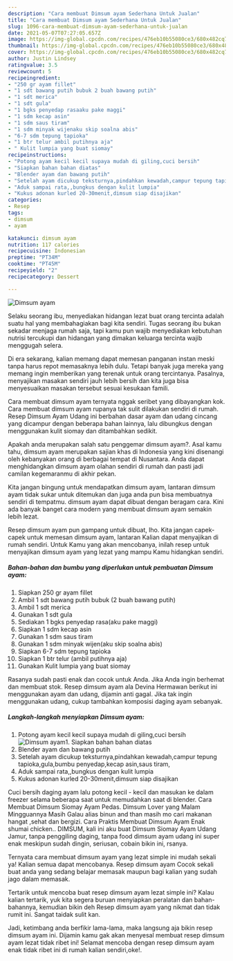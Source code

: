 ```yaml
---
description: "Cara membuat Dimsum ayam Sederhana Untuk Jualan"
title: "Cara membuat Dimsum ayam Sederhana Untuk Jualan"
slug: 1096-cara-membuat-dimsum-ayam-sederhana-untuk-jualan
date: 2021-05-07T07:27:05.657Z
image: https://img-global.cpcdn.com/recipes/476eb10b55080ce3/680x482cq70/dimsum-ayam-foto-resep-utama.jpg
thumbnail: https://img-global.cpcdn.com/recipes/476eb10b55080ce3/680x482cq70/dimsum-ayam-foto-resep-utama.jpg
cover: https://img-global.cpcdn.com/recipes/476eb10b55080ce3/680x482cq70/dimsum-ayam-foto-resep-utama.jpg
author: Justin Lindsey
ratingvalue: 3.5
reviewcount: 5
recipeingredient:
- "250 gr ayam fillet"
- "1 sdt bawang putih bubuk 2 buah bawang putih"
- "1 sdt merica"
- "1 sdt gula"
- "1 bgks penyedap rasaaku pake maggi"
- "1 sdm kecap asin"
- "1 sdm saus tiram"
- "1 sdm minyak wijenaku skip soalna abis"
- "6-7 sdm tepung tapioka"
- "1 btr telur ambil putihnya aja"
- " Kulit lumpia yang buat siomay"
recipeinstructions:
- "Potong ayam kecil kecil supaya mudah di giling,cuci bersih"
- "Siapkan bahan bahan diatas"
- "Blender ayam dan bawang putih"
- "Setelah ayam dicukup teksturnya,pindahkan kewadah,campur tepung tapioka,gula,bumbu penyedap,kecap asin,saus tiram,"
- "Aduk sampai rata,,bungkus dengan kulit lumpia"
- "Kukus adonan kurled 20-30menit,dimsum siap disajikan"
categories:
- Resep
tags:
- dimsum
- ayam

katakunci: dimsum ayam 
nutrition: 117 calories
recipecuisine: Indonesian
preptime: "PT34M"
cooktime: "PT45M"
recipeyield: "2"
recipecategory: Dessert

---
```



![Dimsum ayam](https://img-global.cpcdn.com/recipes/476eb10b55080ce3/680x482cq70/dimsum-ayam-foto-resep-utama.jpg)

Selaku seorang ibu, menyediakan hidangan lezat buat orang tercinta adalah suatu hal yang membahagiakan bagi kita sendiri. Tugas seorang ibu bukan sekadar menjaga rumah saja, tapi kamu pun wajib menyediakan kebutuhan nutrisi tercukupi dan hidangan yang dimakan keluarga tercinta wajib menggugah selera.

Di era  sekarang, kalian memang dapat memesan panganan instan meski tanpa harus repot memasaknya lebih dulu. Tetapi banyak juga mereka yang memang ingin memberikan yang terenak untuk orang tercintanya. Pasalnya, menyajikan masakan sendiri jauh lebih bersih dan kita juga bisa menyesuaikan masakan tersebut sesuai kesukaan famili. 

Cara membuat dimsum ayam ternyata nggak seribet yang dibayangkan kok. Cara membuat dimsum ayam rupanya tak sulit dilakukan sendiri di rumah. Resep Dimsum Ayam Udang ini berbahan dasar ayam dan udang cincang yang dicampur dengan beberapa bahan lainnya, lalu dibungkus dengan menggunakan kulit siomay dan ditambahkan sedikit.

Apakah anda merupakan salah satu penggemar dimsum ayam?. Asal kamu tahu, dimsum ayam merupakan sajian khas di Indonesia yang kini disenangi oleh kebanyakan orang di berbagai tempat di Nusantara. Anda dapat menghidangkan dimsum ayam olahan sendiri di rumah dan pasti jadi camilan kegemaranmu di akhir pekan.

Kita jangan bingung untuk mendapatkan dimsum ayam, lantaran dimsum ayam tidak sukar untuk ditemukan dan juga anda pun bisa membuatnya sendiri di tempatmu. dimsum ayam dapat dibuat dengan beragam cara. Kini ada banyak banget cara modern yang membuat dimsum ayam semakin lebih lezat.

Resep dimsum ayam pun gampang untuk dibuat, lho. Kita jangan capek-capek untuk memesan dimsum ayam, lantaran Kalian dapat menyajikan di rumah sendiri. Untuk Kamu yang akan mencobanya, inilah resep untuk menyajikan dimsum ayam yang lezat yang mampu Kamu hidangkan sendiri.

<!--inarticleads1-->

##### Bahan-bahan dan bumbu yang diperlukan untuk pembuatan Dimsum ayam:

1. Siapkan 250 gr ayam fillet
1. Ambil 1 sdt bawang putih bubuk (2 buah bawang putih)
1. Ambil 1 sdt merica
1. Gunakan 1 sdt gula
1. Sediakan 1 bgks penyedap rasa(aku pake maggi)
1. Siapkan 1 sdm kecap asin
1. Gunakan 1 sdm saus tiram
1. Gunakan 1 sdm minyak wijen(aku skip soalna abis)
1. Siapkan 6-7 sdm tepung tapioka
1. Siapkan 1 btr telur (ambil putihnya aja)
1. Gunakan  Kulit lumpia yang buat siomay


Rasanya sudah pasti enak dan cocok untuk Anda. Jika Anda ingin berhemat dan membuat stok. Resep dimsum ayam ala Devina Hermawan berikut ini menggunakan ayam dan udang, dijamin anti gagal. Jika tak ingin menggunakan udang, cukup tambahkan komposisi daging ayam sebanyak. 

<!--inarticleads2-->

##### Langkah-langkah menyiapkan Dimsum ayam:

1. Potong ayam kecil kecil supaya mudah di giling,cuci bersih
<img src="https://img-global.cpcdn.com/steps/34c8170fe9871309/160x128cq70/dimsum-ayam-langkah-memasak-1-foto.jpg" alt="Dimsum ayam">1. Siapkan bahan bahan diatas
1. Blender ayam dan bawang putih
1. Setelah ayam dicukup teksturnya,pindahkan kewadah,campur tepung tapioka,gula,bumbu penyedap,kecap asin,saus tiram,
1. Aduk sampai rata,,bungkus dengan kulit lumpia
1. Kukus adonan kurled 20-30menit,dimsum siap disajikan


Cuci bersih daging ayam lalu potong kecil - kecil dan masukan ke dalam freezer selama beberapa saat untuk memudahkan saat di blender. Cara Membuat Dimsum Siomay Ayam Pedas. Dimsum Lover yang Malam Mingguannya Masih Galau alias binun and than masih mo cari makanan hangat ,sehat dan bergizi. Cara Praktis Membuat Dimsum Ayam Enak shumai chicken.. DIMSUM, kali ini aku buat Dimsum Siomay Ayam Udang Jamur, tanpa penggiling daging, tanpa food dimsum ayam udang ini super enak meskipun sudah dingin, seriusan, cobain bikin ini, rsanya. 

Ternyata cara membuat dimsum ayam yang lezat simple ini mudah sekali ya! Kalian semua dapat mencobanya. Resep dimsum ayam Cocok sekali buat anda yang sedang belajar memasak maupun bagi kalian yang sudah jago dalam memasak.

Tertarik untuk mencoba buat resep dimsum ayam lezat simple ini? Kalau kalian tertarik, yuk kita segera buruan menyiapkan peralatan dan bahan-bahannya, kemudian bikin deh Resep dimsum ayam yang nikmat dan tidak rumit ini. Sangat taidak sulit kan. 

Jadi, ketimbang anda berfikir lama-lama, maka langsung aja bikin resep dimsum ayam ini. Dijamin kamu gak akan menyesal membuat resep dimsum ayam lezat tidak ribet ini! Selamat mencoba dengan resep dimsum ayam enak tidak ribet ini di rumah kalian sendiri,oke!.

